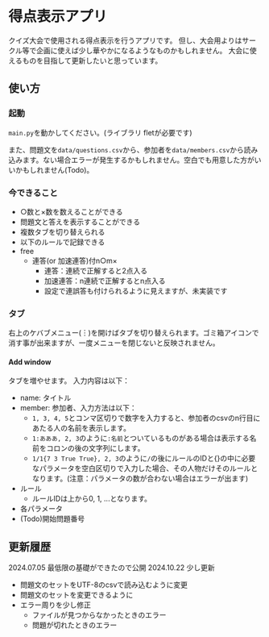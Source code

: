 # 得点表示アプリ
クイズ大会で使用される得点表示を行うアプリです。
但し、大会用よりはサークル等で企画に使えば少し華やかになるようなものかもしれません。
大会に使えるものを目指して更新したいと思っています。

## 使い方
### 起動
`main.py`を動かしてください。(ライブラリ fletが必要です)

また、問題文を`data/questions.csv`から、参加者を`data/members.csv`から読み込みます。ない場合エラーが発生するかもしれません。空白でも用意した方がいいかもしれません(Todo)。

### 今できること
- ○数と×数を数えることができる
- 問題文と答えを表示することができる
- 複数タブを切り替えられる
- 以下のルールで記録できる
- free
	- 連答(or 加速連答)付n○m×
		- 連答：連続で正解すると2点入る
		- 加速連答：n連続で正解するとn点入る
		- 設定で連誤答も付けられるように見えますが、未実装です

### タブ
右上のケバブメニュー(︙)を開けばタブを切り替えられます。ゴミ箱アイコンで消す事が出来ますが、一度メニューを閉じないと反映されません。
#### Add window
タブを増やせます。
入力内容は以下：
- name: タイトル
- member: 参加者、入力方法は以下：
  - `1, 3, 4, 5`とコンマ区切りで数字を入力すると、参加者のcsvのn行目にあたる人の名前を表示します。
  - `1:あああ, 2, 3`のように`:名前`とついているものがある場合は表示する名前をコロンの後の文字列にします。
  - `1/1{7 3 True True}, 2, 3`のように`/`の後にルールのIDと{}の中に必要なパラメータを空白区切りで入力した場合、その人物だけそのルールとなります。(注意：パラメータの数が合わない場合はエラーが出ます)
- ルール
  - ルールIDは上から0, 1, ...となります。
- 各パラメータ
- (Todo)開始問題番号


## 更新履歴
2024.07.05 最低限の基礎ができたので公開
2024.10.22 少し更新
- 問題文のセットをUTF-8のcsvで読み込むように変更
- 問題文のセットを変更できるように
- エラー周りを少し修正
  - ファイルが見つからなかったときのエラー
  - 問題が切れたときのエラー
